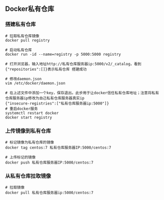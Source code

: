 ## Docker私有仓库

### 搭建私有仓库

```shell
# 拉取私有仓库镜像
docker pull registry

# 启动私有仓库
docker run -id --name=registry -p 5000:5000 registry

# 打开浏览器，输入地址http://私有仓库服务器ip:5000/v2/_catalog，看到{"repositories":[]}表示私有仓库 搭建成功

# 修改daemon.json
vim /etc/docker/daemon.json

# 在上述文件中添加一个key，保存退出。此步用于让docker信任私有仓库地址；注意将私有仓库服务器ip修改为自己私有仓库服务器真实ip
{"insecure-registries":["私有仓库服务器ip:5000"]}
# 重启docker服务
systemctl restart docker
docker start registry
```

### 上传镜像到私有仓库

```shell
# 标记镜像为私有仓库的镜像
docker tag centos:7 私有仓库服务器IP:5000/centos:7

# 上传标记的镜像
docker push 私有仓库服务器IP:5000/centos:7
```

### 从私有仓库拉取镜像

```shell
# 拉取镜像
docker pull 私有仓库服务器ip:5000/centos:7
```
